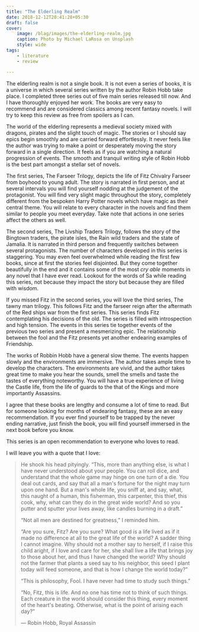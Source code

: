 ```yaml
---
title: "The Elderling Realm"
date: 2018-12-12T20:41:28+05:30
draft: false
cover:  
    image: /blag/images/the-elderling-realm.jpg
    caption: Photo by Michael LaRosa on Unsplash
    style: wide
tags:
    - literature
    - review

---
```




The elderling realm is not a single book. It is not even a series of books, it is a universe in which several series written by the author Robin Hobb take place. I completed three series out of five main series released till now. And I have thoroughly enjoyed her work. The books are very easy to recommend and are considered classics among recent fantasy novels. I will try to keep this review as free from spoilers as I can.

The world of the elderling represents a medieval society mixed with dragons, pirates and the slight touch of magic. The stories or I should say epics begin smoothly and are carried forward effortlessly. It never feels like the author was trying to make a point or desperately moving the story forward in a single direction. It feels as if you are watching a natural progression of events. The smooth and tranquil writing style of Robin Hobb is the best part amongst a stellar set of novels.

The first series, The Farseer Trilogy, depicts the life of Fitz Chivalry Farseer from boyhood to young adult. The story is narrated in first person, and at several intervals you will find yourself nodding at the judgement of the protagonist. You will find very slight magic throughout the story, completely different from the bespoken Harry Potter novels which have magic as their central theme. You will relate to every character in the novels and find them similar to people you meet everyday. Take note that actions in one series affect the others as well.

The second series, The Livship Traders Trilogy, follows the story of the Bingtown traders, the pirate isles, the Rain wild traders and the state of Jamalia. It is narrated in third person and frequently switches between several protagonists. The number of characters developed in this series is staggering. You may even feel overwhelmed while reading the first few books, since at first the stories feel disjointed. But they come together beautifully in the end and it contains some of the most _cry able_ moments in any novel that I have ever read. Lookout for the words of Sa while reading this series, not because they impact the story but because they are filled with wisdom.

If you missed Fitz in the second series, you will love the third series, The tawny man trilogy. This follows Fitz and the farseer reign after the aftermath of the Red ships war from the first series. This series finds Fitz contemplating his decisions of the old. The series is filled with introspection and high tension. The events in this series tie together events of the previous two series and present a mesmerizing epic. The relationship between the fool and the Fitz presents yet another endearing examples of Friendship. 

The works of Robbin Hobb have a general slow theme. The events happen slowly and the environments are immersive. The author takes ample time to develop the characters. The environments are vivid, and the author takes great time to make you hear the sounds, smell the smells and taste the tastes of everything noteworthy. You will have a true experience of living the Castle life, from the life of guards to the that of the Kings and more importantly Assassins.

I agree that these books are lengthy and consume a lot of time to read. But for someone looking for months of endearing fantasy, these are an easy recommendation. If you ever find yourself to be trapped by the never ending narrative, just finish the book, you will find yourself immersed in the next book before you know.

This series is an open recommendation to everyone who loves to read.

I will leave you with a quote that I love:

>   He shook his head pityingly. “This, more than anything else, is what I have never understood about your people. You can roll dice, and understand that the whole game may hinge on one turn of a die. You deal out cards, and say that all a man's fortune for the night may turn upon one hand. But a man's whole life, you sniff at, and say, what, this naught of a human, this fisherman, this carpenter, this thief, this cook, why, what can they do in the great wide world? And so you putter and sputter your lives away, like candles burning in a draft.”
>
>   “Not all men are destined for greatness,” I reminded him.
>
>   “Are you sure, Fitz? Are you sure? What good is a life lived as if it made no difference at all to the great life of the world? A sadder thing I cannot imagine. Why should not a mother say to herself, if I raise this child aright, if I love and care for her, she shall live a life that brings joy to those about her, and thus I have changed the world? Why should not the farmer that plants a seed say to his neighbor, this seed I plant today will feed someone, and that is how I change the world today?”
>
>   “This is philosophy, Fool. I have never had time to study such things.”
>
>   “No, Fitz, this is life. And no one has time not to think of such things. Each creature in the world should consider this thing, every moment of the heart's beating. Otherwise, what is the point of arising each day?”
>
>   ― Robin Hobb, Royal Assassin


